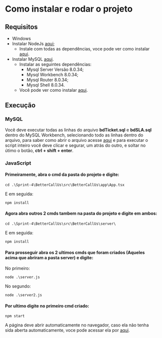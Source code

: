 # Como instalar e rodar o projeto

## Requisitos
- Windows
- Instalar NodeJs [aqui](https://nodejs.org/dist/v18.18.2/node-v18.18.2-x64.msi);
  - Instale com todas as dependências, voce pode ver como instalar [aqui](https://balta.io/blog/node-npm-instalacao-configuracao-e-primeiros-passos#:~:text=A%20instala%C3%A7%C3%A3o%20do%20Node%20no,adicionado%20ao%20PATH%20do%20Windows.).
- Instalar MySQL [aqui](https://dev.mysql.com/downloads/installer/).
  - Instalar as seguintes dependências:
    - Mysql Server Versão 8.0.34;
    - Mysql Workbench 8.0.34;
    - Mysql Router 8.0.34;
    - Mysql Shell 8.0.34.
  - Você pode ver como instalar [aqui](https://dicasdeprogramacao.com.br/como-instalar-o-mysql-no-windows/).

## Execução

### MySQL
  Você deve executar todas as linhas do arquivo **bdTicket.sql** e **bdSLA.sql** dentro do MySQL Workbench, selecionando todo as linhas dentro do arquivo, para saber como abrir o arquivo acesse [aqui](https://pt.wikihow.com/Abrir-um-Arquivo-SQL) e para executar o script inteiro você deve clicar e segurar, um atrás do outro, e soltar no útimo o botão, **ctrl + shift + enter**.

### JavaScript
#### Primeiramente, abra o cmd da pasta do projeto e digite:
```
cd .\Sprint-4\BetterCallUs\src\BetterCallUs\app\App.tsx
```
  E em seguida:
```
npm install
```

#### Agora abra outros 2 cmds tambem na pasta do projeto e digite em ambos:
```
cd .\Sprint-4\BetterCallUs\src\BetterCallUs\server\
```
  E em seguida:
```
npm install
```

#### Para prosseguir abra os 2 ultimos cmds que foram criados (Aqueles acima que abriram a pasta server) e digite:

No primeiro:
```
node .\server.js
```

No segundo:
```
node .\server2.js
```

#### Por ultimo digite no primeiro cmd criado:

```
npm start
```


  A página deve abrir automaticamente no navegador, caso ela não tenha sida aberta automaticamente, voce pode acessar ela por [aqui](http://localhost:3000).

